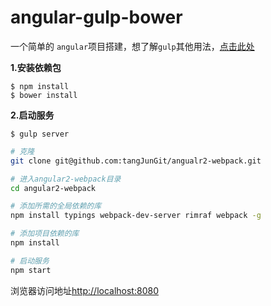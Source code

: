 # angular-gulp-bower

一个简单的 `angular`项目搭建，想了解`gulp`其他用法，[点击此处](https://github.com/tangJunGit/gulp)

**1.安装依赖包**
```
$ npm install
$ bower install
```

**2.启动服务**
```
$ gulp server
```

```bash
# 克隆
git clone git@github.com:tangJunGit/angualr2-webpack.git

# 进入angular2-webpack目录
cd angular2-webpack

# 添加所需的全局依赖的库
npm install typings webpack-dev-server rimraf webpack -g

# 添加项目依赖的库
npm install

# 启动服务
npm start
```
浏览器访问地址[http://localhost:8080](http://localhost:8080)

